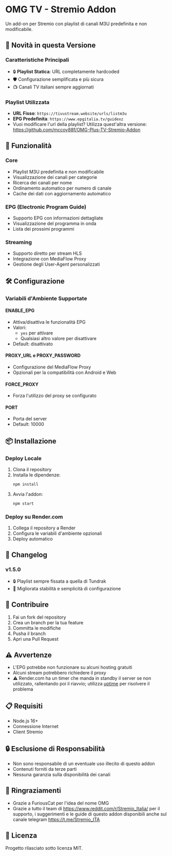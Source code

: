 # OMG TV - Stremio Addon

Un add-on per Stremio con playlist di canali M3U predefinita e non modificabile.

## 🚀 Novità in questa Versione

### Caratteristiche Principali
- 🔒 **Playlist Statica**: URL completamente hardcoded
- 🛡️ Configurazione semplificata e più sicura
- 📺 Canali TV italiani sempre aggiornati

### Playlist Utilizzata
- **URL Fisso**: `https://tivustream.website/urls/listm3u`
- **EPG Predefinita**: `https://www.epgitalia.tv/guidexz`
- Vuoi modificare l'url della playlist? Utilizza quest'altra versione: https://github.com/mccoy88f/OMG-Plus-TV-Stremio-Addon
  
## 🌟 Funzionalità 

### Core
- Playlist M3U predefinita e non modificabile
- Visualizzazione dei canali per categorie
- Ricerca dei canali per nome
- Ordinamento automatico per numero di canale
- Cache dei dati con aggiornamento automatico

### EPG (Electronic Program Guide)
- Supporto EPG con informazioni dettagliate
- Visualizzazione del programma in onda
- Lista dei prossimi programmi

### Streaming
- Supporto diretto per stream HLS
- Integrazione con MediaFlow Proxy
- Gestione degli User-Agent personalizzati

## 🛠️ Configurazione

### Variabili d'Ambiente Supportate

#### ENABLE_EPG
- Attiva/disattiva le funzionalità EPG
- Valori: 
  - `yes` per attivare 
  - Qualsiasi altro valore per disattivare
- Default: disattivato

#### PROXY_URL e PROXY_PASSWORD
- Configurazione del MediaFlow Proxy
- Opzionali per la compatibilità con Android e Web

#### FORCE_PROXY
- Forza l'utilizzo del proxy se configurato

#### PORT
- Porta del server
- Default: 10000

## 📦 Installazione

### Deploy Locale
1. Clona il repository
2. Installa le dipendenze:
   ```bash
   npm install
   ```
3. Avvia l'addon:
   ```bash
   npm start
   ```

### Deploy su Render.com
1. Collega il repository a Render
2. Configura le variabili d'ambiente opzionali
3. Deploy automatico

## 🔄 Changelog

### v1.5.0
- 🔒 Playlist sempre fissata a quella di Tundrak
- 🚀 Migliorata stabilità e semplicità di configurazione

## 🤝 Contribuire
1. Fai un fork del repository
2. Crea un branch per la tua feature
3. Committa le modifiche
4. Pusha il branch
5. Apri una Pull Request

## ⚠️ Avvertenze
- L'EPG potrebbe non funzionare su alcuni hosting gratuiti
- Alcuni stream potrebbero richiedere il proxy
- ⚠️ Render.com ha un timer che manda in standby il server se non utilizzato, rallentando poi il riavvio; utilizza [uptime](https://uptimerobot.com/) per risolvere il problema

## 📋 Requisiti
- Node.js 16+
- Connessione Internet
- Client Stremio

## 🔒 Esclusione di Responsabilità
- Non sono responsabile di un eventuale uso illecito di questo addon
- Contenuti forniti da terze parti
- Nessuna garanzia sulla disponibilità dei canali

## 👏 Ringraziamenti
- Grazie a FuriousCat per l'idea del nome OMG
- Grazie a tutto il team di https://www.reddit.com/r/Stremio_Italia/ per il supporto, i suggerimenti e le guide di questo addon disponibili anche sul canale telegram https://t.me/Stremio_ITA

## 📜 Licenza
Progetto rilasciato sotto licenza MIT.
